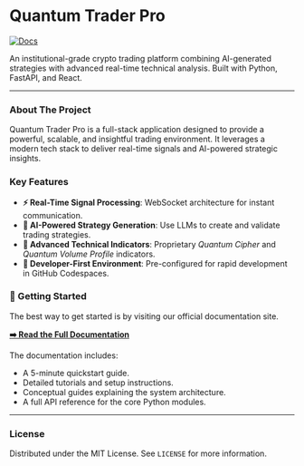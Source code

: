 # Quantum Trader Pro

[![Docs](https://img.shields.io/badge/read_the-docs-blue?style=for-the-badge&logo=material-for-mkdocs)](https://elderolder.github.io/quantum-trader/)

An institutional-grade crypto trading platform combining AI-generated strategies with advanced real-time technical analysis. Built with Python, FastAPI, and React.

---

### About The Project

Quantum Trader Pro is a full-stack application designed to provide a powerful, scalable, and insightful trading environment. It leverages a modern tech stack to deliver real-time signals and AI-powered strategic insights.

### Key Features

*   **⚡ Real-Time Signal Processing**: WebSocket architecture for instant communication.
*   **🧠 AI-Powered Strategy Generation**: Use LLMs to create and validate trading strategies.
*   **🔬 Advanced Technical Indicators**: Proprietary *Quantum Cipher* and *Quantum Volume Profile* indicators.
*   **🔧 Developer-First Environment**: Pre-configured for rapid development in GitHub Codespaces.

### 🚀 Getting Started

The best way to get started is by visiting our official documentation site.

**[➡️ Read the Full Documentation](https://elderolder.github.io/quantum-trader/)**

The documentation includes:
*   A 5-minute quickstart guide.
*   Detailed tutorials and setup instructions.
*   Conceptual guides explaining the system architecture.
*   A full API reference for the core Python modules.

---

### License

Distributed under the MIT License. See `LICENSE` for more information.
